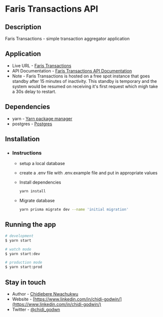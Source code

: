 # Faris Transactions API

## Description

Faris Transactions - simple transaction aggregator application

## Application

- Live URL - [Faris Transactions](https://faris-ikqo.onrender.com)
- API Documentation - [Faris Transactions API Documentation](https://faris-ikqo.onrender.com/api)
- Note - Faris Transactions is hosted on a free spot instance that goes standby after 15 minutes of inactivity. This standby is temporary and the system would be resumed on receiving it's first request which migh take a 30s delay to restart.

## Dependencies

- yarn - [Yarn package manager](https://classic.yarnpkg.com/lang/en/docs/install/)
- postgres - [Postgres](https://www.postgresql.org/download/)

## Installation

- ### Instructions

  - setup a local database
  - create a .env file with .env.example file and put in appropriate values
  - Install dependencies

    ```bash
    yarn install
    ```

  - Migrate database

    ```bash
    yarn prisma migrate dev --name 'initial migration'
    ```

## Running the app

```bash
# development
$ yarn start

# watch mode
$ yarn start:dev

# production mode
$ yarn start:prod
```

## Stay in touch

- Author - [Chidiebere Nwachukwu](https://www.linkedin.com/in/chidi-godwin/)
- Website - [https://www.linkedin.com/in/chidi-godwin/](https://www.linkedin.com/in/chidi-godwin/)
- Twitter - [@chidi_godwn](https://twitter.com/chidi_godwn)
